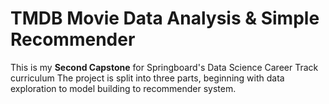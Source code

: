 # TMDB Movie Data Analysis & Simple Recommender
This is my **Second Capstone** for Springboard's Data Science Career Track curriculum
The project is split into three parts, beginning with data exploration to model building to recommender system. 
